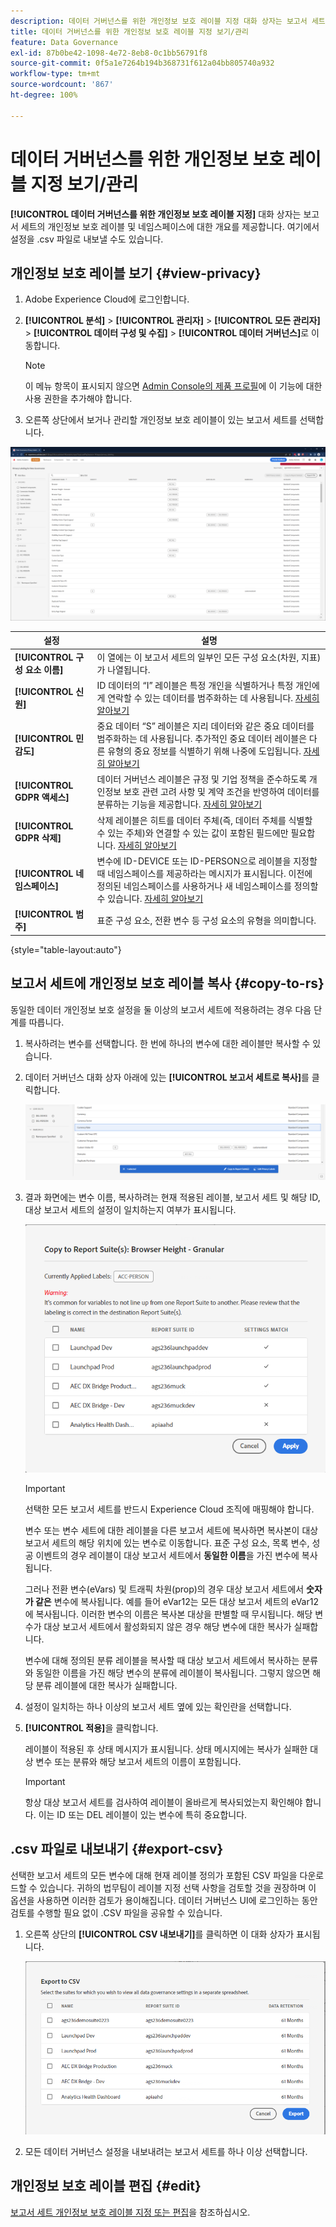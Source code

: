 ```yaml
---
description: 데이터 거버넌스를 위한 개인정보 보호 레이블 지정 대화 상자는 보고서 세트의 개인정보 보호 레이블 및 네임스페이스에 대한 개요를 제공합니다. 여기에서 설정을 .csv 파일로 내보낼 수도 있습니다.
title: 데이터 거버넌스를 위한 개인정보 보호 레이블 지정 보기/관리
feature: Data Governance
exl-id: 87b0be42-1098-4e72-8eb8-0c1bb56791f8
source-git-commit: 0f5a1e7264b194b368731f612a04bb805740a932
workflow-type: tm+mt
source-wordcount: '867'
ht-degree: 100%

---
```


# 데이터 거버넌스를 위한 개인정보 보호 레이블 지정 보기/관리

**[!UICONTROL 데이터 거버넌스를 위한 개인정보 보호 레이블 지정]** 대화 상자는 보고서 세트의 개인정보 보호 레이블 및 네임스페이스에 대한 개요를 제공합니다. 여기에서 설정을 .csv 파일로 내보낼 수도 있습니다.

## 개인정보 보호 레이블 보기 {#view-privacy}

1. Adobe Experience Cloud에 로그인합니다.
2. **[!UICONTROL 분석]** > **[!UICONTROL 관리자]** > **[!UICONTROL 모든 관리자]** > **[!UICONTROL 데이터 구성 및 수집]** > **[!UICONTROL 데이터 거버넌스]**&#x200B;로 이동합니다.

   >[!NOTE]
   >
   >이 메뉴 항목이 표시되지 않으면 [Admin Console의 제품 프로필](https://experienceleague.adobe.com/docs/analytics/admin/admin-console/permissions/product-profile.html?lang=ko-KR)에 이 기능에 대한 사용 권한을 추가해야 합니다.

3. 오른쪽 상단에서 보거나 관리할 개인정보 보호 레이블이 있는 보고서 세트를 선택합니다.

![](assets/privacy_labeling.png)

| 설정 | 설명 |
| --- | --- |
| **[!UICONTROL 구성 요소 이름]** | 이 열에는 이 보고서 세트의 일부인 모든 구성 요소(차원, 지표)가 나열됩니다. |
| **[!UICONTROL 신원]** | ID 데이터의 “I” 레이블은 특정 개인을 식별하거나 특정 개인에게 연락할 수 있는 데이터를 범주화하는 데 사용됩니다. [자세히 알아보기](https://experienceleague.adobe.com/docs/analytics/admin/data-governance/data-labels/gdpr-labels.html?lang=ko-KR#data-privacy-identity-labels) |
| **[!UICONTROL 민감도]** | 중요 데이터 “S” 레이블은 지리 데이터와 같은 중요 데이터를 범주화하는 데 사용됩니다. 추가적인 중요 데이터 레이블은 다른 유형의 중요 정보를 식별하기 위해 나중에 도입됩니다. [자세히 알아보기](https://experienceleague.adobe.com/docs/analytics/admin/data-governance/data-labels/gdpr-labels.html?lang=ko-KR#sensitive-data-labels) |
| **[!UICONTROL GDPR 액세스]** | 데이터 거버넌스 레이블은 규정 및 기업 정책을 준수하도록 개인정보 보호 관련 고려 사항 및 계약 조건을 반영하여 데이터를 분류하는 기능을 제공합니다. [자세히 알아보기](https://experienceleague.adobe.com/docs/analytics/admin/data-governance/data-labels/gdpr-labels.html?lang=ko-KR#data-privacy-access-labels) |
| **[!UICONTROL GDPR 삭제]** | 삭제 레이블은 히트를 데이터 주체(즉, 데이터 주체를 식별할 수 있는 주체)와 연결할 수 있는 값이 포함된 필드에만 필요합니다. [자세히 알아보기](https://experienceleague.adobe.com/docs/analytics/admin/data-governance/data-labels/gdpr-labels.html?lang=ko-KR#data-privacy-delete-labels) |
| **[!UICONTROL 네임스페이스]** | 변수에 ID-DEVICE 또는 ID-PERSON으로 레이블을 지정할 때 네임스페이스를 제공하라는 메시지가 표시됩니다. 이전에 정의된 네임스페이스를 사용하거나 새 네임스페이스를 정의할 수 있습니다. [자세히 알아보기](https://experienceleague.adobe.com/docs/analytics/admin/data-governance/data-labels/gdpr-labels.html?lang=ko-KR#provide-namespace) |
| **[!UICONTROL 범주]** | 표준 구성 요소, 전환 변수 등 구성 요소의 유형을 의미합니다. |

{style=&quot;table-layout:auto&quot;}

## 보고서 세트에 개인정보 보호 레이블 복사  {#copy-to-rs}

동일한 데이터 개인정보 보호 설정을 둘 이상의 보고서 세트에 적용하려는 경우 다음 단계를 따릅니다.

1. 복사하려는 변수를 선택합니다. 한 번에 하나의 변수에 대한 레이블만 복사할 수 있습니다.
1. 데이터 거버넌스 대화 상자 아래에 있는 **[!UICONTROL 보고서 세트로 복사]**&#x200B;를 클릭합니다.

   ![보고서 세트로 복사](assets/copy_to_reportsuite.png)

1. 결과 화면에는 변수 이름, 복사하려는 현재 적용된 레이블, 보고서 세트 및 해당 ID, 대상 보고서 세트의 설정이 일치하는지 여부가 표시됩니다.

   ![보고서 세트에 레이블 복사](assets/copy_to_rs.png)

   >[!IMPORTANT]
   >
   >선택한 모든 보고서 세트를 반드시 Experience Cloud 조직에 매핑해야 합니다.

   변수 또는 변수 세트에 대한 레이블을 다른 보고서 세트에 복사하면 복사본이 대상 보고서 세트의 해당 위치에 있는 변수로 이동합니다. 표준 구성 요소, 목록 변수, 성공 이벤트의 경우 레이블이 대상 보고서 세트에서 **동일한 이름**&#x200B;을 가진 변수에 복사됩니다.

   그러나 전환 변수(eVars) 및 트래픽 차원(prop)의 경우 대상 보고서 세트에서 **숫자가 같은** 변수에 복사됩니다. 예를 들어 eVar12는 모든 대상 보고서 세트의 eVar12에 복사됩니다. 이러한 변수의 이름은 복사본 대상을 판별할 때 무시됩니다. 해당 변수가 대상 보고서 세트에서 활성화되지 않은 경우 해당 변수에 대한 복사가 실패합니다.

   변수에 대해 정의된 분류 레이블을 복사할 때 대상 보고서 세트에서 복사하는 분류와 동일한 이름을 가진 해당 변수의 분류에 레이블이 복사됩니다. 그렇지 않으면 해당 분류 레이블에 대한 복사가 실패합니다.

1. 설정이 일치하는 하나 이상의 보고서 세트 옆에 있는 확인란을 선택합니다.
1. **[!UICONTROL 적용]**&#x200B;을 클릭합니다.

   레이블이 적용된 후 상태 메시지가 표시됩니다. 상태 메시지에는 복사가 실패한 대상 변수 또는 분류와 해당 보고서 세트의 이름이 포함됩니다.

   >[!IMPORTANT]
   >
   >항상 대상 보고서 세트를 검사하여 레이블이 올바르게 복사되었는지 확인해야 합니다. 이는 ID 또는 DEL 레이블이 있는 변수에 특히 중요합니다.

## .csv 파일로 내보내기 {#export-csv}

선택한 보고서 세트의 모든 변수에 대해 현재 레이블 정의가 포함된 CSV 파일을 다운로드할 수 있습니다. 귀하의 법무팀이 레이블 지정 선택 사항을 검토할 것을 권장하며 이 옵션을 사용하면 이러한 검토가 용이해집니다. 데이터 거버넌스 UI에 로그인하는 동안 검토를 수행할 필요 없이 .CSV 파일을 공유할 수 있습니다.

1. 오른쪽 상단의 **[!UICONTROL CSV 내보내기]**&#x200B;를 클릭하면 이 대화 상자가 표시됩니다.

   ![](assets/export_csv.png)

1. 모든 데이터 거버넌스 설정을 내보내려는 보고서 세트를 하나 이상 선택합니다.

## 개인정보 보호 레이블 편집 {#edit}

[보고서 세트 개인정보 보호 레이블 지정 또는 편집](/help/admin/admin/c-data-governance/data-labeling/gdpr-setup-reportsuite.md)을 참조하십시오.
